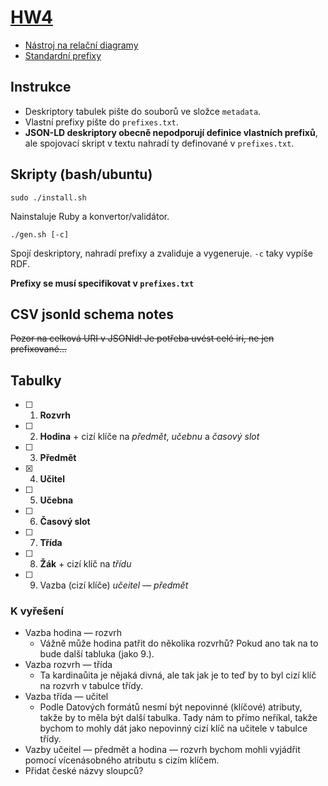 # [HW4](https://jakub.xn--klmek-0sa.com/nprg036-hw4)

- [Nástroj na relační diagramy](https://dbdiagram.io)
- [Standardní prefixy](https://www.w3.org/ns/csvw#introduction)

## Instrukce

- Deskriptory tabulek pište do souborů ve složce `metadata`.
- Vlastní prefixy pište do `prefixes.txt`.
- **JSON-LD deskriptory obecně nepodporují definice vlastních prefixů**, ale spojovací skript v textu nahradí ty definované v `prefixes.txt`.

## Skripty (bash/ubuntu)

```
sudo ./install.sh
```

Nainstaluje Ruby a konvertor/validátor.

```
./gen.sh [-c]
```

Spojí deskriptory, nahradí prefixy a zvaliduje a vygeneruje. `-c` taky vypíše RDF.

**Prefixy se musí specifikovat v `prefixes.txt`**

## CSV jsonld schema notes

~~Pozor na celková URI v JSONld! Je potřeba uvést celé iri, ne jen prefixované...~~

## Tabulky

- [ ] 1. **Rozvrh**
- [ ] 2. **Hodina** + cizí klíče na *předmět*, *učebnu* a *časový slot*
- [ ] 3. **Předmět**
- [x] 4. **Učitel**
- [ ] 5. **Učebna**
- [ ] 6. **Časový slot**
- [ ] 7. **Třída**
- [ ] 8. **Žák** + cizí klíč na *třídu*
- [ ] 9. Vazba (cizí klíče) *učeitel* &mdash; *předmět*

### K vyřešení

- Vazba hodina &mdash; rozvrh
  - Vážně může hodina patřit do několika rozvrhů? Pokud ano tak na to bude další tabluka (jako 9.).
- Vazba rozvrh &mdash; třída
  - Ta kardinaůita je nějaká divná, ale tak jak je to teď by to byl cizí klíč na rozvrh v tabulce třídy.
- Vazba třída &mdash; učitel
  - Podle Datových formátů nesmí být nepovinné (klíčové) atributy, takže by to měla být další tabulka. Tady nám to přímo neříkal, takže bychom to mohly dát jako nepovinný cizí klíč na učitele v tabulce třídy.
- Vazby učeitel &mdash; předmět a hodina &mdash; rozvrh bychom mohli vyjádřit pomocí vícenásobného atributu s cizím klíčem.
- Přidat české názvy sloupců?
